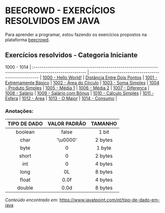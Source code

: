 
# BEECROWD - EXERCÍCIOS RESOLVIDOS EM JAVA

Para aprender a programar, estou fazendo os exercícios propostos na plataforma [beecrowd](https://www.beecrowd.com.br/judge/en/login).

## Exercícios resolvidos - Categoria Iniciante
1000 - 1014                                                                                               |
:-------------------------------------------------------------------------------------------------------- | ---------------------------------------------------- |
[1000 - Hello World!](https://github.com/guto-silva/beecrowd-java/blob/master/BeeCrowd1000.java)          |  [Distância Entre Dois Pontos](https://github.com/guto-silva/beecrowd-java/blob/master/BeeCrowd1015.java)  |
[1001 - Extremamente Básico](https://github.com/guto-silva/beecrowd-java/blob/master/BeeCrowd1001.java)   |
[1002 - Área do Círculo](https://github.com/guto-silva/beecrowd-java/blob/master/BeeCrowd1002.java)       |
[1003 - Soma Simples](https://github.com/guto-silva/beecrowd-java/blob/master/BeeCrowd1003.java)          |
[1004 - Produto Simples](https://github.com/guto-silva/beecrowd-java/blob/master/BeeCrowd1004.java)       |
[1005 - Média 1](https://github.com/guto-silva/beecrowd-java/blob/master/BeeCrowd1005.java)               |
[1006 - Média 2](https://github.com/guto-silva/beecrowd-java/blob/master/BeeCrowd1006.java)               |
[1007 - Diferença](https://github.com/guto-silva/beecrowd-java/blob/master/BeeCrowd1007.java)             |
[1008 - Salário](https://github.com/guto-silva/beecrowd-java/blob/master/BeeCrowd1008.java)               |
[1009 - Salário com Bônus](https://github.com/guto-silva/beecrowd-java/blob/master/BeeCrowd1009.java)     |
[1010 - Cálculo Simples](https://github.com/guto-silva/beecrowd-java/blob/master/BeeCrowd1010.java)       |
[1011 - Esfera](https://github.com/guto-silva/beecrowd-java/blob/master/BeeCrowd1011.java)                |
[1012 - Área](https://github.com/guto-silva/beecrowd-java/blob/master/BeeCrowd1012.java)                  |
[1013 - O Maior](https://github.com/guto-silva/beecrowd-java/blob/master/BeeCrowd1013.java)               |
[1014 - Consumo](https://github.com/guto-silva/beecrowd-java/blob/master/BeeCrowd1014.java)               |

### Anotações:

TIPO DE DADO | VALOR PADRÃO | TAMANHO 
:-----------:|:------------:|:-------:
boolean      | false        | 1 bit
char         | '\u0000'     | 2 bytes
byte         | 0            | 1 byte
short        | 0            | 2 bytes
int          | 0            | 4 bytes
long         | 0L           | 8 bytes
float        | 0.0f         | 4 bytes
double       | 0.0d         | 8 bytes

*Conteúdo encontrado em:* <https://www.javatpoint.com/pt/tipo-de-dado-em-java> 
